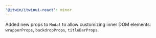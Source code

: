 ```yaml
---
'@itwin/itwinui-react': minor
---
```


Added new props to `Modal` to allow customizing inner DOM elements: `wrapperProps`, `backdropProps`, `titleBarProps`.
